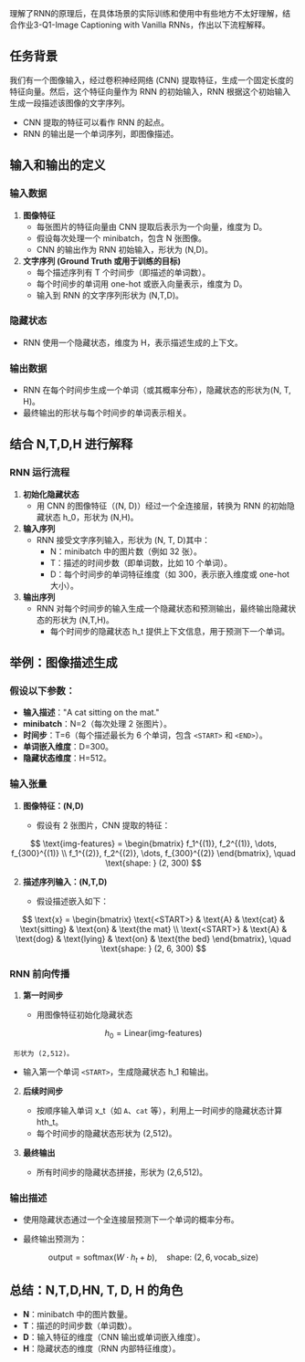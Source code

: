 理解了RNN的原理后，在具体场景的实际训练和使用中有些地方不太好理解，结合作业3-Q1-Image Captioning with Vanilla RNNs，作出以下流程解释。



## 任务背景

我们有一个图像输入，经过卷积神经网络 (CNN) 提取特征，生成一个固定长度的特征向量。然后，这个特征向量作为 RNN 的初始输入，RNN 根据这个初始输入生成一段描述该图像的文字序列。

- CNN 提取的特征可以看作 RNN 的起点。
- RNN 的输出是一个单词序列，即图像描述。



## 输入和输出的定义

### 输入数据

1. **图像特征**
   - 每张图片的特征向量由 CNN 提取后表示为一个向量，维度为 D。
   - 假设每次处理一个 minibatch，包含 N 张图像。
   - CNN 的输出作为 RNN 初始输入，形状为 (N,D)。
2. **文字序列 (Ground Truth 或用于训练的目标)**
   - 每个描述序列有 T 个时间步（即描述的单词数）。
   - 每个时间步的单词用 one-hot 或嵌入向量表示，维度为 D。
   - 输入到 RNN 的文字序列形状为 (N,T,D)。

### 隐藏状态

- RNN 使用一个隐藏状态，维度为 H，表示描述生成的上下文。

### 输出数据

- RNN 在每个时间步生成一个单词（或其概率分布），隐藏状态的形状为(N, T, H)。
- 最终输出的形状与每个时间步的单词表示相关。



## 结合 N,T,D,H 进行解释

### RNN 运行流程

1. **初始化隐藏状态**
   - 用 CNN 的图像特征（(N, D)）经过一个全连接层，转换为 RNN 的初始隐藏状态 h_0，形状为 (N,H)。
2. **输入序列**
   - RNN 接受文字序列输入，形状为 (N, T, D)其中：
     - N：minibatch 中的图片数（例如 32 张）。
     - T：描述的时间步数（即单词数，比如 10 个单词）。
     - D：每个时间步的单词特征维度（如 300，表示嵌入维度或 one-hot 大小）。
3. **输出序列**
   - RNN 对每个时间步的输入生成一个隐藏状态和预测输出，最终输出隐藏状态的形状为 (N,T,H)。
     - 每个时间步的隐藏状态 h_t 提供上下文信息，用于预测下一个单词。



## 举例：图像描述生成

### 假设以下参数：

- **输入描述**："A cat sitting on the mat."
- **minibatch**：N=2（每次处理 2 张图片）。
- **时间步**：T=6（每个描述最长为 6 个单词，包含 `<START>` 和 `<END>`）。
- **单词嵌入维度**：D=300。
- **隐藏状态维度**：H=512。

### 输入张量

1. **图像特征：(N,D)**

   - 假设有 2 张图片，CNN 提取的特征：
     
$$
\text{img-features} = \begin{bmatrix} f_1^{(1)}, f_2^{(1)}, \dots, f_{300}^{(1)} \\ f_1^{(2)}, f_2^{(2)}, \dots, f_{300}^{(2)} \end{bmatrix}, \quad \text{shape: } (2, 300)
$$
     

2. **描述序列输入：(N,T,D)**

   - 假设描述嵌入如下：
     
$$
\text{x} = \begin{bmatrix} \text{<START>} & \text{A} & \text{cat} & \text{sitting} & \text{on} & \text{the mat} \\ \text{<START>} & \text{A} & \text{dog} & \text{lying} & \text{on} & \text{the bed} \end{bmatrix}, \quad \text{shape: } (2, 6, 300)
$$

### RNN 前向传播

1. **第一时间步**

   - 用图像特征初始化隐藏状态 

$$
h_0 = \text{Linear}(\text{img-features})
$$

     形状为 (2,512)。

   - 输入第一个单词 `<START>`，生成隐藏状态 h_1 和输出。

2. **后续时间步**

   - 按顺序输入单词 x_t（如 `A`、`cat` 等），利用上一时间步的隐藏状态计算 hth_t。
   - 每个时间步的隐藏状态形状为 (2,512)。

3. **最终输出**

   - 所有时间步的隐藏状态拼接，形状为 (2,6,512)。

### 输出描述

- 使用隐藏状态通过一个全连接层预测下一个单词的概率分布。

- 最终输出预测为： 

$$
\text{output} = \text{softmax}(W \cdot h_t + b), \quad \text{shape: } (2, 6, \text{vocab\_size})
$$
  



## 总结：N,T,D,HN, T, D, H 的角色

- **N**：minibatch 中的图片数量。
- **T**：描述的时间步数（单词数）。
- **D**：输入特征的维度（CNN 输出或单词嵌入维度）。
- **H**：隐藏状态的维度（RNN 内部特征维度）。
